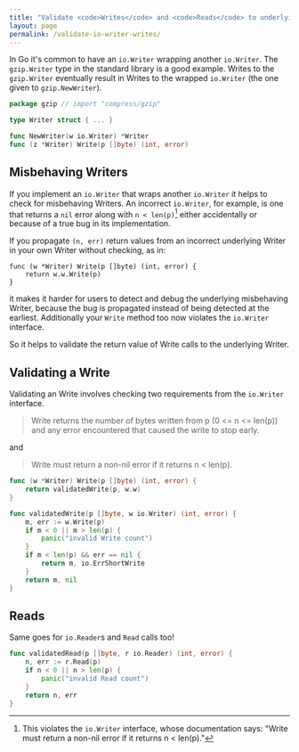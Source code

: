 ```yaml
---
title: "Validate <code>Writes</code> and <code>Reads</code> to underlying <code>io.Writers</code> and <code>io.Readers</code>"
layout: page
permalink: /validate-io-writer-writes/
---
```


In Go it's common to have an `io.Writer` wrapping another `io.Writer`.
The `gzip.Writer` type in the standard library is a good example. Writes
to the `gzip.Writer` eventually result in Writes to the wrapped
`io.Writer` (the one given to `gzip.NewWriter`).


```go
package gzip // import "compress/gzip"

type Writer struct { ... }

func NewWriter(w io.Writer) *Writer
func (z *Writer) Write(p []byte) (int, error)
```

## Misbehaving Writers

If you implement an `io.Writer` that wraps another `io.Writer` it helps
to check for misbehaving Writers. An incorrect `io.Writer`, for example,
is one that returns a `nil` error along with `n < len(p)`[^1] either
accidentally or because of a true bug in its implementation.

If you propagate `(n, err)` return values from an incorrect
underlying Writer in your own Writer without checking, as in:

```
func (w *Writer) Write(p []byte) (int, error) {
    return w.w.Write(p)
}
```

it makes it harder for users to detect and debug the underlying
misbehaving Writer, because the bug is propagated instead of being
detected at the earliest. Additionally your `Write` method too now
violates the `io.Writer` interface.

So it helps to validate the return value of Write calls to the underlying
Writer.

## Validating a Write

Validating an Write involves checking two requirements from the
`io.Writer` interface.

> Write returns the number of bytes written from p (0 <= n <= len(p)) and
> any error encountered that caused the write to stop early.

and

> Write must return a non-nil error if it returns n < len(p).

```go
func (w *Writer) Write(p []byte) (int, error) {
    return validatedWrite(p, w.w)
}
```

```go
func validatedWrite(p []byte, w io.Writer) (int, error) {
    m, err := w.Write(p)
    if m < 0 || m > len(p) {
        panic("invalid Write count")
    }
    if m < len(p) && err == nil {
        return m, io.ErrShortWrite
    }
    return m, nil
}
```

## Reads

Same goes for `io.Reader`s and `Read` calls too!

```go
func validatedRead(p []byte, r io.Reader) (int, error) {
    n, err := r.Read(p)
    if n < 0 || n > len(p) {
        panic("invalid Read count")
    }
    return n, err
}
```

[^1]: This violates the `io.Writer` interface, whose documentation says: "Write must return a non-nil error if it returns n < len(p)."

